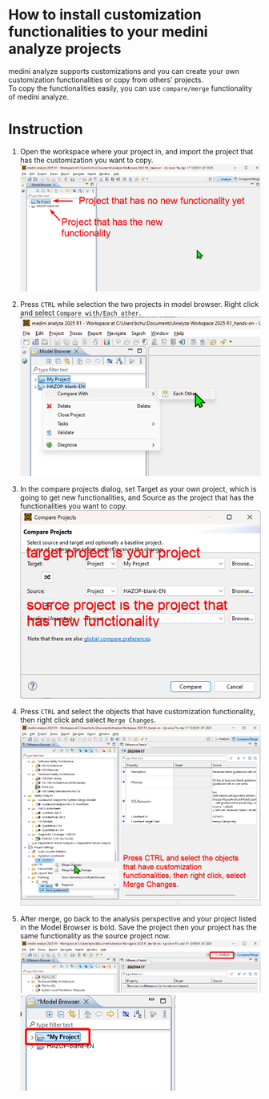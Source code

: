 # How to install customization functionalities to your medini analyze projects
medini analyze supports customizations and you can create your own customization functionalities or copy from others' projects.  
To copy the functionalities easily, you can use `compare/merge` functionality of medini analyze.  
# Instruction
1. Open the workspace where your project in, and import the project that has the customization you want to copy.
![screenshot 1](img/install-customization-1.png)  
2. Press `CTRL` while selection the two projects in model browser. Right click and select `Compare with/Each other`.  
![screenshot 2](img/install-customization-2.png)
3. In the compare projects dialog, set Target as your own project, which is going to get new functionalities, and Source as the project that has the functionalities you want to copy.  
![screenshot 3](img/install-customization-3.png)
4. Press `CTRL` and select the objects that have customization functionality, then right click and select `Merge Changes`.  
![screenshot 4](img/install-customization-4.png)

5. After merge, go back to the analysis perspective and your project listed in the Model Browser is bold. Save the project then your project has the same functionality as the source project now.
![screenshot 5](img/install-customization-5.png)
![screenshot 6](img/install-customization-6.png)
